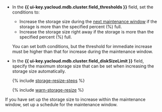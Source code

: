 * In the **{{ ui-key.yacloud.mdb.cluster.field_thresholds }}** field, set the conditions to:

    * Increase the storage size during the [next maintenance window](../../../managed-opensearch/concepts/maintenance.md#maintenance-window) if the storage is more than the specified percent (%) full.
    * Increase the storage size right away if the storage is more than the specified percent (%) full.

    You can set both conditions, but the threshold for immediate increase must be higher than that for increase during the maintenance window.

* In the **{{ ui-key.yacloud.mdb.cluster.field_diskSizeLimit }}** field, specify the maximum storage size that can be set when increasing the storage size automatically.

    {% include [storage-resize-steps](storage-resize-steps.md) %}


    {% include [warn-storage-resize](warn-storage-resize.md) %}


If you have set up the storage size to increase within the maintenance window, set up a schedule for the maintenance window.
